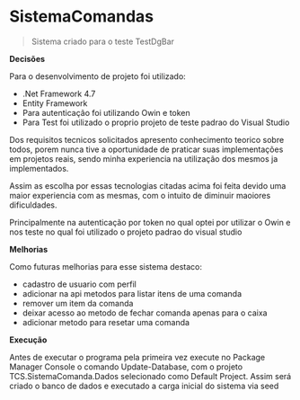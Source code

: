# SistemaComandas
> Sistema criado para o teste TestDgBar

**Decisões**

Para o desenvolvimento de projeto foi utilizado:
- .Net Framework 4.7
- Entity Framework 
- Para autenticação foi utilizando Owin e token
- Para Test foi utilizado o proprio projeto de teste padrao do Visual Studio

Dos requisitos tecnicos solicitados apresento conhecimento teorico sobre todos, porem nunca tive a oportunidade de praticar suas implementações em projetos reais, sendo minha experiencia na utilização dos mesmos ja implementados.

Assim as escolha por essas tecnologias citadas acima foi feita devido uma maior experiencia com as mesmas, com o intuito de diminuir maoiores dificuldades.

Principalmente na autenticação por token no qual optei por utilizar o Owin e nos teste no qual foi utilizado o projeto padrao do visual studio

**Melhorias**

Como futuras melhorias para esse sistema destaco:
- cadastro de usuario com perfil
- adicionar na api metodos para listar itens de uma comanda
- remover um item da comanda
- deixar acesso ao metodo de fechar comanda apenas para o caixa
- adicionar metodo para resetar uma comanda

**Execução**

Antes de executar o programa pela primeira vez execute no Package Manager Console o comando Update-Database, com o projeto TCS.SistemaComanda.Dados selecionado como Default Project.
Assim será criado o banco de dados e executado a carga inicial do sistema via seed

